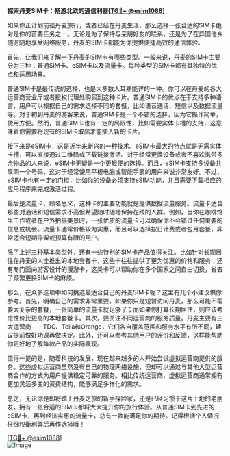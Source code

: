 **探索丹麦SIM卡：畅游北欧的通信利器[[TG💪+ @esim1088](https://t.me/s/esim1088)]**

如果你正计划前往丹麦旅行，或者已经在丹麦生活，那么选择一张合适的SIM卡绝对是你的首要任务之一。无论是为了保持与亲朋好友的联系，还是为了在异国他乡随时随地享受网络服务，丹麦的SIM卡都能为你提供便捷高效的通信体验。

首先，让我们来了解一下丹麦的SIM卡有哪些类型。一般来说，丹麦的SIM卡主要分为三种：普通SIM卡、eSIM卡以及流量卡。每种类型的SIM卡都有其独特的优点和适用场景。

普通SIM卡是最传统的选择，也是大多数人耳熟能详的一种。你可以在丹麦的各大运营商营业厅或者授权代理处购买到这种卡片。普通SIM卡的优点在于支持多种语言，用户可以根据自己的需求选择不同的套餐，比如语音通话、短信以及数据流量等。对于初到丹麦的游客来说，普通SIM卡是一个不错的选择，因为它操作简单，使用方便。然而，普通SIM卡也有一定的局限性，比如需要实体卡槽的支持，这意味着你需要将现有的SIM卡取出才能插入新的卡片。

接下来是eSIM卡，这是近年来新兴的一种技术。eSIM卡最大的特点就是无需实体卡槽，可以直接通过二维码或下载链接激活。对于经常更换设备或者不喜欢携带多余物品的人来说，eSIM卡无疑是一个更轻便的选择。而且，eSIM卡支持多设备共享同一个号码，这对于经常使用平板电脑或智能手表的用户来说非常友好。不过，eSIM卡也有一定的门槛，比如你的设备必须支持eSIM功能，并且需要下载相应的应用程序来完成激活过程。

最后是流量卡，顾名思义，这种卡的主要功能就是提供数据流量服务。流量卡适合那些对通话和短信需求不高但希望随时随地保持在线的人群。例如，当你在咖啡馆里工作或者在户外拍摄美景时，一张优质的流量卡可以确保你不会错过任何重要的信息或机会。流量卡通常价格较为实惠，而且可以选择按日计费或者包月套餐，非常适合短期停留或预算有限的用户。

除了上述三种基本类型外，还有一些特别的SIM卡产品值得关注。比如针对长期居住在丹麦的人士推出的本地套餐卡，这些卡往往提供了更为优惠的价格和服务；还有专门面向游客设计的漫游卡，这类卡可以帮助你在多个国家之间自由切换，省去了频繁更换SIM卡的麻烦。

那么，在众多选项中如何挑选最适合自己的丹麦SIM卡呢？这里有几个小建议供你参考。首先，明确自己的需求非常重要。如果你只是短暂访问丹麦，那么可能不需要太复杂的套餐，一张简单的流量卡就足够了；而如果你打算长期居住，则应该考虑性价比更高的本地套餐卡。其次，要关注不同运营商的服务质量。丹麦主要有三大运营商——TDC、Telia和Orange，它们各自覆盖范围和服务水平有所不同，建议提前做好功课再做决定。此外，还可以参考其他用户的评价和反馈，这样能帮助你更好地了解每款产品的实际表现。

值得一提的是，随着科技的发展，现在越来越多的人开始尝试虚拟运营商提供的服务。这些虚拟运营商虽然没有自己的物理网络设施，但却可以通过与其他大型运营商合作的方式为用户提供稳定可靠的服务。相比传统运营商，虚拟运营商通常拥有更加灵活多变的资费结构，能够满足多样化的需求。

总之，无论你是即将踏上丹麦之旅的新手探险家，还是已经习惯于这片土地的老朋友，拥有一张合适的SIM卡都将大大提升你的旅行体验。从普通SIM卡到先进的eSIM卡，再到经济实惠的流量卡，总有一款能满足你的期待。记得根据个人情况仔细权衡利弊后再作选择哦！

[[TG💪+ @esim1088](https://t.me/s/esim1088)]  
![Image](https://i.postimg.cc/4NQfJmqS/Snipaste-2025-05-13-00-14-12.png)